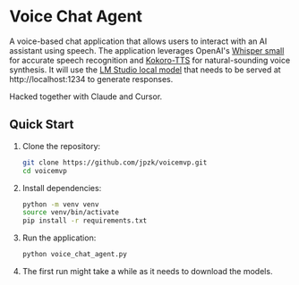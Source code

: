 # Voice Chat Agent

A voice-based chat application that allows users to interact with an AI assistant using speech. The application leverages OpenAI's [Whisper small](https://huggingface.co/openai/whisper-small) for accurate speech recognition and [Kokoro-TTS](https://huggingface.co/hexgrad/Kokoro-82M) for natural-sounding voice synthesis. It will use the [LM Studio local model](https://lms.dev/) that needs to be served at http://localhost:1234 to generate responses.

Hacked together with Claude and Cursor. 

## Quick Start

1. Clone the repository:
   ```bash
   git clone https://github.com/jpzk/voicemvp.git
   cd voicemvp
   ```

2. Install dependencies:
   ```bash
   python -m venv venv
   source venv/bin/activate
   pip install -r requirements.txt
   ```

3. Run the application:
   ```bash
   python voice_chat_agent.py
   ```

4. The first run might take a while as it needs to download the models.